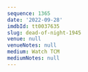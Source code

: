 ```yaml
---
sequence: 1365
date: '2022-09-28'
imdbId: tt0037635
slug: dead-of-night-1945
venue: null
venueNotes: null
medium: Watch TCM
mediumNotes: null
---
```


